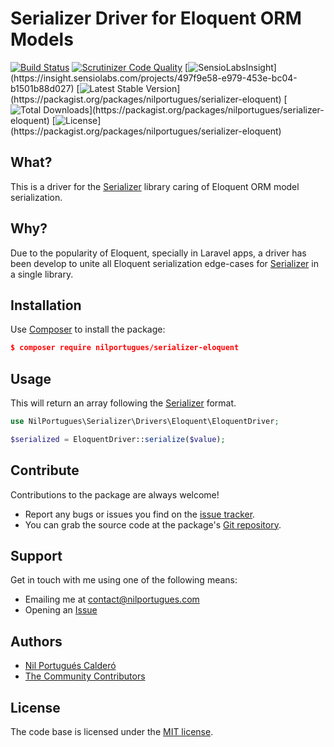# Serializer Driver for Eloquent ORM Models

[![Build Status](https://travis-ci.org/nilportugues/serializer-eloquent-driver.svg)](https://travis-ci.org/nilportugues/serializer-eloquent-driver)
[![Scrutinizer Code Quality](https://scrutinizer-ci.com/g/nilportugues/serializer-eloquent-driver/badges/quality-score.png?b=master)](https://scrutinizer-ci.com/g/nilportugues/serializer-eloquent-driver/?branch=master) [![SensioLabsInsight](https://insight.sensiolabs.com/projects/497f9e58-e979-453e-bc04-b1501b88d027/mini.png?)](https://insight.sensiolabs.com/projects/497f9e58-e979-453e-bc04-b1501b88d027) 
[![Latest Stable Version](https://poser.pugx.org/nilportugues/serializer-eloquent/v/stable?)](https://packagist.org/packages/nilportugues/serializer-eloquent) 
[![Total Downloads](https://poser.pugx.org/nilportugues/serializer-eloquent/downloads?)](https://packagist.org/packages/nilportugues/serializer-eloquent) 
[![License](https://poser.pugx.org/nilportugues/serializer-eloquent/license?)](https://packagist.org/packages/nilportugues/serializer-eloquent) 

## What?
This is a driver for the [Serializer](https://github.com/nilportugues/serializer) library caring of Eloquent ORM model serialization.

## Why?
Due to the popularity of Eloquent, specially in Laravel apps, a driver has been develop to unite all Eloquent serialization edge-cases for [Serializer](https://github.com/nilportugues/serializer) in a single library.


## Installation

Use [Composer](https://getcomposer.org) to install the package:

```json
$ composer require nilportugues/serializer-eloquent
```

## Usage

This will return an array following the [Serializer](https://github.com/nilportugues/serializer) format.

```php
use NilPortugues\Serializer\Drivers\Eloquent\EloquentDriver;

$serialized = EloquentDriver::serialize($value);
```


## Contribute

Contributions to the package are always welcome!

* Report any bugs or issues you find on the [issue tracker](https://github.com/nilportugues/serializer-eloquent-driver/issues/new).
* You can grab the source code at the package's [Git repository](https://github.com/nilportugues/serializer-eloquent-driver).


## Support

Get in touch with me using one of the following means:

 - Emailing me at <contact@nilportugues.com>
 - Opening an [Issue](https://github.com/nilportugues/serializer-eloquent-driver/issues/new)



## Authors

* [Nil Portugués Calderó](http://nilportugues.com)
* [The Community Contributors](https://github.com/nilportugues/serializer-eloquent-driver/graphs/contributors)


## License
The code base is licensed under the [MIT license](LICENSE).

